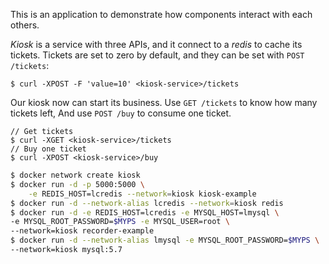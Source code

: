 This is an application to demonstrate how components interact with each others.

*Kiosk* is a service with three APIs, and it connect to a *redis* to cache its tickets. Tickets are set to zero by default, and they can be set with `POST /tickets`:
```
$ curl -XPOST -F 'value=10' <kiosk-service>/tickets
```
Our kiosk now can start its business. Use `GET /tickets` to know how many tickets left, And use `POST /buy` to consume one ticket.

```
// Get tickets
$ curl -XGET <kiosk-service>/tickets
// Buy one ticket
$ curl -XPOST <kiosk-service>/buy
```

``` bash
$ docker network create kiosk
$ docker run -d -p 5000:5000 \
    -e REDIS_HOST=lcredis --network=kiosk kiosk-example
$ docker run -d --network-alias lcredis --network=kiosk redis
$ docker run -d -e REDIS_HOST=lcredis -e MYSQL_HOST=lmysql \
-e MYSQL_ROOT_PASSWORD=$MYPS -e MYSQL_USER=root \
--network=kiosk recorder-example
$ docker run -d --network-alias lmysql -e MYSQL_ROOT_PASSWORD=$MYPS \
--network=kiosk mysql:5.7
```